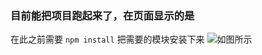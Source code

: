 ### 目前能把项目跑起来了，在页面显示的是

在此之前需要 ``npm install`` 把需要的模块安装下来
![如图所示](http://upload-images.jianshu.io/upload_images/8168023-e0b1e02270b0508a.jpg?imageMogr2/auto-orient/strip%7CimageView2/2/w/1240)
